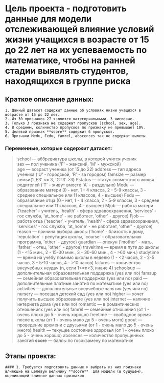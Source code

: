# Цель проекта - подготовить данные для модели отслеживающей влияние условий жизни учащихся в возрасте от 15 до 22 лет на их успеваемость по математике, чтобы на ранней стадии выявлять студентов, находящихся в группе риска

## Краткое описание данных:
	1. Данный датасет содержит данные об условиях жизни учащихся в возрасте от 15 до 22 лет.
	2. Из 30 признаков 27 являются категориальными, 3 числовые.
	3. Только 3 признака не содержат пропусков (school, sex, age).
	4. В среднем, количество пропусков по признаку не превышает 10%.
	5. Целевой признак **score** содержит 6 пропусков. 	
	6. Признаки Medu, Fedu, famrel, abscences так же содержат вылеты
	
### Переменные, которые содержит датасет:

>school — аббревиатура школы, в которой учится ученик  
>sex — пол ученика ('F' - женский, 'M' - мужской)  
>age — возраст ученика (от 15 до 22)
>address — тип адреса ученика ('U' - городской, 'R' - за городом)
>famsize — размер семьи('LE3' <= 3, 'GT3' >3)
>Pstatus — статус совместного жилья родителей ('T' - живут вместе 'A' - раздельно)
>Medu — образование матери (0 - нет, 1 - 4 класса, 2 - 5-9 классы, 3 - среднее специальное или 11 классов, 4 - высшее)
>Fedu — образование отца (0 - нет, 1 - 4 класса, 2 - 5-9 классы, 3 - среднее специальное или 11 классов, 4 - высшее)
>Mjob — работа матери ('teacher' - учитель, 'health' - сфера здравоохранения, 'services' - гос служба, 'at_home' - не работает, 'other' - другое)
>Fjob — работа отца ('teacher' - учитель, 'health' - сфера здравоохранения, 'services' - гос служба, 'at_home' - не работает, 'other' - другое)
>reason — причина выбора школы ('home' - близость к дому, 'reputation' - репутация школы, 'course' - образовательная программа, 'other' - другое)
>guardian — опекун ('mother' - мать, 'father' - отец, 'other' - другое)
>traveltime — время в пути до школы (1 - <15 мин., 2 - 15-30 мин., 3 - 30-60 мин., 4 - >60 мин.)
>studytime — время на учёбу помимо школы в неделю (1 - <2 часов, 2 - 2-5 часов, 3 - 5-10 часов, 4 - >10 часов)
>failures — количество внеучебных неудач (n, если 1<=n<3, иначе 4)
>schoolsup — дополнительная образовательная поддержка (yes или no)
>famsup — семейная образовательная поддержка (yes или no)
>paid — дополнительные платные занятия по математике (yes или no)
>activities — дополнительные внеучебные занятия (yes или no)
>nursery — посещал детский сад (yes или no)
>higher — хочет получить высшее образование (yes или no)
>internet — наличие интернета дома (yes или no)
>romantic — в романтических отношениях (yes или no)
>famrel — семейные отношения (от 1 - очень плохо до 5 - очень хорошо)
>freetime — свободное время после школы (от 1 - очень мало до 5 - очень мого)
>goout — проведение времени с друзьями (от 1 - очень мало до 5 - очень много)
>health — текущее состояние здоровья (от 1 - очень плохо до 5 - очень хорошо)
>absences — количество пропущенных занятий
>**score** — баллы по госэкзамену по математике

## Этапы проекта:
	#### 1. Требуется подготовить данные и выбрать из них признаки влияющие на целевую величину **score**  для модели (в будущем), оценивающей влияние данных признаков
